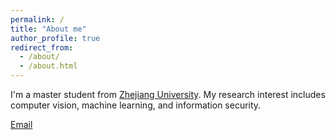 ```yaml
---
permalink: /
title: "About me"
author_profile: true
redirect_from: 
  - /about/
  - /about.html
---
```


I'm a master student from [Zhejiang University](https://www.zju.edu.cn/). My research interest includes computer vision, machine learning, and information security.

[Email](mailto:22424044@zju.edu.cn) 

